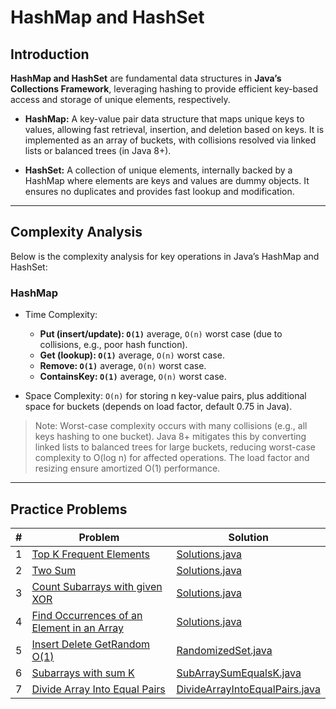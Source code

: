 # HashMap and HashSet

## Introduction

**HashMap and HashSet** are fundamental data structures in **Java’s Collections Framework**, leveraging hashing to
provide
efficient key-based access and storage of unique elements, respectively.

- **HashMap:** A key-value pair data structure that maps unique keys to values, allowing fast retrieval, insertion, and
  deletion based on keys. It is implemented as an array of buckets, with collisions resolved via linked lists or
  balanced trees (in Java 8+).

- **HashSet:** A collection of unique elements, internally backed by a HashMap where elements are keys and values are
  dummy objects. It ensures no duplicates and provides fast lookup and modification.

---

## Complexity Analysis

Below is the complexity analysis for key operations in Java’s HashMap and HashSet:

### HashMap

- Time Complexity:
    - **Put (insert/update): `O(1)`**  average, `O(n)` worst case (due to collisions, e.g., poor hash function).
    - **Get (lookup): `O(1)`** average, `O(n)` worst case.
    - **Remove: `O(1)`** average, `O(n)` worst case.
    - **ContainsKey: `O(1)`** average, `O(n)` worst case.

- Space Complexity: `O(n)` for storing n key-value pairs, plus additional space for buckets (depends on load factor,
  default
  0.75 in Java).

> Note: Worst-case complexity occurs with many collisions (e.g., all keys hashing to one bucket). Java 8+ mitigates this
> by converting linked lists to balanced trees for large buckets, reducing worst-case complexity to O(log n) for
> affected
> operations. The load factor and resizing ensure amortized O(1) performance.

---

## Practice Problems

| # | Problem                                                                                                                 | Solution                                                           |
|---|-------------------------------------------------------------------------------------------------------------------------|--------------------------------------------------------------------|
| 1 | [Top K Frequent Elements](https://leetcode.com/problems/top-k-frequent-elements/)                                       | [Solutions.java](./Solutions.java)                                 |
| 2 | [Two Sum](https://leetcode.com/problems/two-sum/)                                                                       | [Solutions.java](./Solutions.java)                                 |
| 3 | [Count Subarrays with given XOR](https://www.geeksforgeeks.org/problems/count-subarray-with-given-xor/1)                | [Solutions.java](./Solutions.java)                                 |
| 4 | [Find Occurrences of an Element in an Array](https://leetcode.com/problems/find-occurrences-of-an-element-in-an-array/) | [Solutions.java](./Solutions.java)                                 |                               |
| 5 | [Insert Delete GetRandom O(1)](https://leetcode.com/problems/insert-delete-getrandom-o1/)                               | [RandomizedSet.java](./RandomizedSet.java)                         |
| 6 | [Subarrays with sum K](https://www.geeksforgeeks.org/problems/subarrays-with-sum-k/1)                                   | [SubArraySumEqualsK.java](./SubArraySumEqualsK.java)               |
| 7 | [Divide Array Into Equal Pairs](https://leetcode.com/problems/divide-array-into-equal-pairs/)                           | [DivideArrayIntoEqualPairs.java](./DivideArrayIntoEqualPairs.java) |
